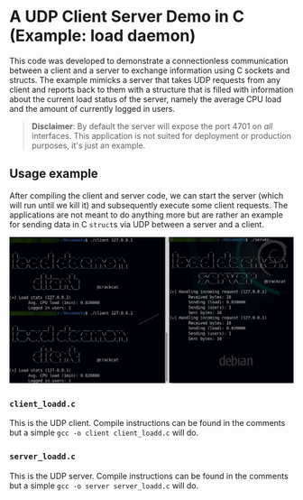 # A UDP Client Server Demo in C (Example: load daemon)

This code was developed to demonstrate a connectionless communication between a client and a server to exchange information using C sockets and structs. The example mimicks a server that takes UDP requests from any client and reports back to them with a structure that is filled with information about the current load status of the server, namely the average CPU load and the amount of currently logged in users.



> **Disclaimer**: By default the server will expose the port 4701 on *all* interfaces. This application is not suited for deployment or production purposes, it's just an example.

## Usage example

After compiling the client and server code, we can start the server (which will run until we kill it) and subsequently execute some client requests. The applications are not meant to do anything more but are rather an example for sending data in C `struct`s via UDP between a server and a client.

![Client - Server example](example.png)

### `client_loadd.c`

This is the UDP client. Compile instructions can be found in the comments but a simple `gcc -o client client_loadd.c` will do.


### `server_loadd.c`

This is the UDP server. Compile instructions can be found in the comments but a simple `gcc -o server server_loadd.c` will do.
